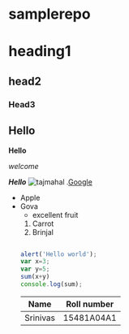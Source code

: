 # samplerepo

# heading1
## head2
### Head3
<h2>Hello</h2>

**Hello**

*welcome*

***Hello***
![tajmahal](https://images.unsplash.com/photo-1564507592333-c60657eea523?ixlib=rb-1.2.1&ixid=eyJhcHBfaWQiOjEyMDd9&w=1000&q=80)
.[Google](https://www.google.com/)
- Apple
- Gova
  - excellent fruit
  1. Carrot 
  2. Brinjal
  ```javascript
  
  alert('Hello world');
  var x=3;
  var y=5;
  sum(x+y)
  console.log(sum);
  ```
  Name|Roll number
  ----|------------
  Srinivas | 15481A04A1
